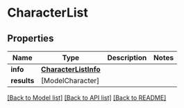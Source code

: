 # CharacterList

## Properties
Name | Type | Description | Notes
------------ | ------------- | ------------- | -------------
**info** | [**CharacterListInfo**](CharacterListInfo.md) |  | 
**results** | [ModelCharacter] |  | 

[[Back to Model list]](../README.md#documentation-for-models) [[Back to API list]](../README.md#documentation-for-api-endpoints) [[Back to README]](../README.md)



